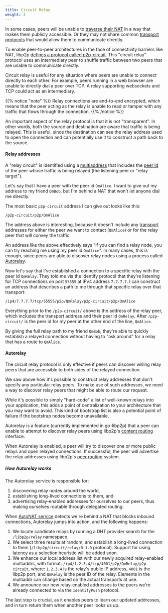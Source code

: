 ```yaml
---
title: Circuit Relay
weight: 3
---
```



In some cases, peers will be unable to [traverse their NAT](/concepts/nat/) in a way that makes them publicly accessible. Or they may not share common [transport protocols](/concepts/transport/) that would allow them to communicate directly.

To enable peer-to-peer architectures in the face of connectivity barriers like NAT, libp2p [defines a protocol called p2p-circuit][spec_relay]. This "circuit relay" protocol uses an intermediary peer to shuffle traffic between two peers that are unable to communicate directly.

Circuit relay is useful for any situation where peers are unable to connect directly to each other. For example, peers running in a web browser are unable to directly dial a peer over TCP. A relay supporting websockets and TCP could act as an intermediary.

{{% notice "note" %}}
Relay connections are end-to-end encrypted, which means that the peer acting as the relay is unable to read or tamper with any traffic that flows through the connection.
{{% /notice %}}

An important aspect of the relay protocol is that it is not "transparent". In other words, both the source and destination are aware that traffic is being relayed. This is useful, since the destination can see the relay address used to open the connection and can potentially use it to construct a path back to the source.

#### Relay addresses

A "relay circuit" is identified using a [multiaddress][definition_muiltiaddress] that includes the [peer id](/concepts/peer-id/) of the peer whose traffic is being relayed (the listening peer or "relay target").

Let's say that I have a peer with the peer id `QmAlice`. I want to give out my address to my friend `QmBob`, but I'm behind a NAT that won't let anyone dial me directly.

The most basic `p2p-circuit` address I can give out looks like this:

`/p2p-circuit/p2p/QmAlice`

The address above is interesting, because it doesn't include any [transport](/concepts/transport/) addresses for either the peer we want to contact (`QmAlice`) or for the relay peer that will convey the traffic.

An address like the above effectively says "if you can find a relay node, you can try reaching me using my peer id `QmAlice`". In many cases, this is enough, since peers are able to discover relay nodes using a process called [Autorelay](#autorelay).

Now let's say that I've established a connection to a specific relay with the peer id `QmRelay`. They told me via the identify protocol that they're listening for TCP connections on port `55555` at IPv4 address `7.7.7.7`. I can construct an address that describes a path to me through that specific relay over that transport:

`/ip4/7.7.7.7/tcp/55555/p2p/QmRelay/p2p-circuit/p2p/QmAlice`

Everything prior to the `/p2p-circuit/` above is the address of the relay peer, which includes the transport address and their peer id `QmRelay`. After `/p2p-circuit/` is the peer id for my peer at the other end of the line, `QmAlice`.

By giving the full relay path to my friend `QmBob`, they're able to quickly establish a relayed connection without having to "ask around" for a relay that has a route to `QmAlice`.

#### Autorelay

The circuit relay protocol is only effective if peers can discover willing relay peers that are accessible to both sides of the relayed connection.

We saw above how it's possible to construct relay addresses that don't specify any particular relay peers. To make use of such addresses, we need a way to discover relay peers that might be able to route our request.

While it's possible to simply "hard-code" a list of well-known relays into your application, this adds a point of centralization to your architecture that you may want to avoid. This kind of bootstrap list is also a potential point of failure if the bootstrap nodes become unavailable.

Autorelay is a feature (currently implemented in go-libp2p) that a peer can enable to attempt to discover relay peers using libp2p's [content routing](/concepts/content-routing/) interface.

When Autorelay is enabled, a peer will try to discover one or more public relays and open relayed connections. If successful, the peer will advertise the relay addresses using libp2p's [peer routing](/concepts/peer-routing/) system.

##### How Autorelay works

The Autorelay service is responsible for:

1. discovering relay nodes around the world,
2. establishing long-lived connections to them, and
3. advertising relay-enabled addresses for ourselves to our peers, thus making ourselves routable through delegated routing.

When [AutoNAT service](/concepts/nat/#autonat) detects we're behind a NAT that blocks inbound connections, Autorelay jumps into action, and the following happens:

1. We locate candidate relays by running a DHT provider search for the `/libp2p/relay` namespace.
2. We select three results at random, and establish a long-lived connection to them (`/libp2p/circuit/relay/0.1.0` protocol). Support for using latency as a selection heuristic will be added soon.
3. We enhance our local address list with our newly acquired relay-enabled multiaddrs, with format: `/ip4/1.2.3.4/tcp/4001/p2p/QmRelay/p2p-circuit`, where:
   `1.2.3.4` is the relay's public IP address, `4001` is the libp2p port, and `QmRelay` is the peer ID of the relay.
   Elements in the multiaddr can change based on the actual transports at use.
4. We announce our new relay-enabled addresses to the peers we're already connected to via the `IdentifyPush` protocol.

The last step is crucial, as it enables peers to learn our updated addresses, and in turn return them when another peer looks us up.

[spec_relay]: https://github.com/libp2p/specs/tree/master/relay
[definition_muiltiaddress]: /reference/glossary/#mulitaddress
